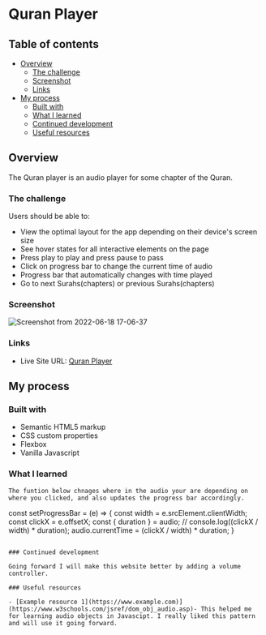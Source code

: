 # Quran Player

## Table of contents

- [Overview](#overview)
  - [The challenge](#the-challenge)
  - [Screenshot](#screenshot)
  - [Links](#links)
- [My process](#my-process)
  - [Built with](#built-with)
  - [What I learned](#what-i-learned)
  - [Continued development](#continued-development)
  - [Useful resources](#useful-resources)

## Overview
The Quran player is an audio player for some chapter of the Quran.

### The challenge

Users should be able to:

- View the optimal layout for the app depending on their device's screen size
- See hover states for all interactive elements on the page
- Press play to play and press pause to pass
- Click on progress bar to change the current time of audio
- Progress bar that automatically changes with time played
- Go to next Surahs(chapters) or previous Surahs(chapters)

### Screenshot

![Screenshot from 2022-06-18 17-06-37](https://user-images.githubusercontent.com/101960666/174457082-4d1d0efe-eade-4a4e-96ac-015bad61b209.png)

### Links

- Live Site URL: [Quran Player](https://happi89.github.io/quran-player/)

## My process

### Built with

- Semantic HTML5 markup
- CSS custom properties
- Flexbox
- Vanilla Javascript

### What I learned

```
The funtion below chnages where in the audio your are depending on where you clicked, and also updates the progress bar accordingly.
```
  const setProgressBar = (e) => {
  const width = e.srcElement.clientWidth;
  const clickX = e.offsetX;
  const { duration } = audio;
  // console.log((clickX / width) * duration);
  audio.currentTime = (clickX / width) * duration;
}
```

### Continued development

Going forward I will make this website better by adding a volume controller.

### Useful resources

- [Example resource 1](https://www.example.com)](https://www.w3schools.com/jsref/dom_obj_audio.asp)- This helped me for learning audio objects in Javascipt. I really liked this pattern and will use it going forward.
